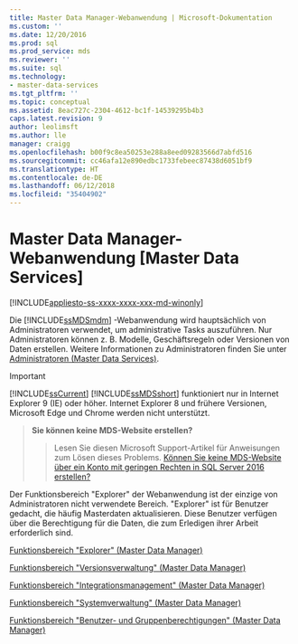 ```yaml
---
title: Master Data Manager-Webanwendung | Microsoft-Dokumentation
ms.custom: ''
ms.date: 12/20/2016
ms.prod: sql
ms.prod_service: mds
ms.reviewer: ''
ms.suite: sql
ms.technology:
- master-data-services
ms.tgt_pltfrm: ''
ms.topic: conceptual
ms.assetid: 8eac727c-2304-4612-bc1f-14539295b4b3
caps.latest.revision: 9
author: leolimsft
ms.author: lle
manager: craigg
ms.openlocfilehash: b00f9c8ea50253e288a8eed09283566d7abfd516
ms.sourcegitcommit: cc46afa12e890edbc1733febeec87438d6051bf9
ms.translationtype: HT
ms.contentlocale: de-DE
ms.lasthandoff: 06/12/2018
ms.locfileid: "35404902"
---
```

# <a name="master-data-manager-web-application"></a>Master Data Manager-Webanwendung [Master Data Services]

[!INCLUDE[appliesto-ss-xxxx-xxxx-xxx-md-winonly](../includes/appliesto-ss-xxxx-xxxx-xxx-md-winonly.md)]

  Die [!INCLUDE[ssMDSmdm](../includes/ssmdsmdm-md.md)] -Webanwendung wird hauptsächlich von Administratoren verwendet, um administrative Tasks auszuführen. Nur Administratoren können z. B. Modelle, Geschäftsregeln oder Versionen von Daten erstellen. Weitere Informationen zu Administratoren finden Sie unter [Administratoren &#40;Master Data Services&#41;](../master-data-services/administrators-master-data-services.md).  
  
> [!IMPORTANT]  
>  [!INCLUDE[ssCurrent](../includes/sscurrent-md.md)] [!INCLUDE[ssMDSshort](../includes/ssmdsshort-md.md)] funktioniert nur in Internet Explorer 9 (IE) oder höher. Internet Explorer 8 und frühere Versionen, Microsoft Edge und Chrome werden nicht unterstützt.  

> **Sie können keine MDS-Website erstellen?**
>>Lesen Sie diesen Microsoft Support-Artikel für Anweisungen zum Lösen dieses Problems.
[Können Sie keine MDS-Website über ein Konto mit geringen Rechten in SQL Server 2016 erstellen?](https://aka.ms/mdssupport) 
  
 Der Funktionsbereich "Explorer" der Webanwendung ist der einzige von Administratoren nicht verwendete Bereich. "Explorer" ist für Benutzer gedacht, die häufig Masterdaten aktualisieren. Diese Benutzer verfügen über die Berechtigung für die Daten, die zum Erledigen ihrer Arbeit erforderlich sind.  
  
 [Funktionsbereich "Explorer" &#40;Master Data Manager&#41;](../master-data-services/explorer-functional-area-master-data-manager.md)  
  
 [Funktionsbereich "Versionsverwaltung" &#40;Master Data Manager&#41;](../master-data-services/version-management-functional-area-master-data-manager.md)  
  
 [Funktionsbereich "Integrationsmanagement" &#40;Master Data Manager&#41;](../master-data-services/integration-management-functional-area-master-data-manager.md)  
  
 [Funktionsbereich "Systemverwaltung" &#40;Master Data Manager&#41;](../master-data-services/system-administration-functional-area-master-data-manager.md)  
  
 [Funktionsbereich "Benutzer- und Gruppenberechtigungen" &#40;Master Data Manager&#41;](../master-data-services/user-and-group-permissions-functional-area-master-data-manager.md)  
  
  
